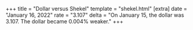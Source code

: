 +++
title = "Dollar versus Shekel"
template = "shekel.html"
[extra]
date = "January 16, 2022"
rate = "3.107"
delta = "On January 15, the dollar was 3.107. The dollar became 0.004% weaker."
+++
